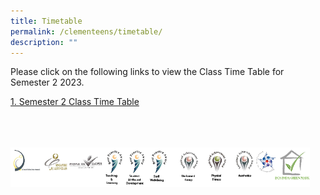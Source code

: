 ```yaml
---
title: Timetable
permalink: /clementeens/timetable/
description: ""
---
```

Please click on the following links to view the Class Time Table for Semester 2 2023.

[](/files/2023%20sem%201_classes.pdf)

[1\. Semester 2 Class Time Table](/files/2022%20Sem%202%20Timetable%20Classes%20or%20Main%20TGs%2020220622.pdf)

<br>
<br>
<br>

<style>  
img {  
  display: block;  
  margin-left: auto;  
  margin-right: auto;  
}  
</style>  
<img src="/images/banner_awards_.png" alt="banner awards" style="width:95%;">
